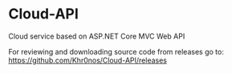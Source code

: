 # Cloud-API
Cloud service based on ASP.NET Core MVC Web API

For reviewing and downloading source code from releases go to: https://github.com/Khr0nos/Cloud-API/releases
